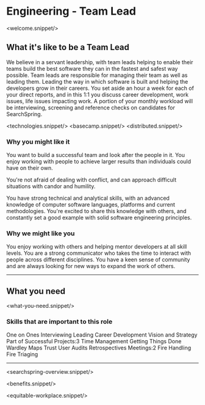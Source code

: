 # Engineering - Team Lead
<welcome.snippet/>

## What it's like to be a Team Lead
We believe in a servant leadership, with team leads helping to enable their teams build the best software they can in the fastest and safest way possible.
Team leads are responsible for managing their team as well as leading them.  Leading the way in which software is built and helping the developers grow in their careers.
You set aside an hour a week for each of your direct reports, and in this 1:1 you discuss career development, work issues, life issues impacting work.
A portion of your monthly workload will be interviewing, screening and reference checks on candidates for SearchSpring.

<technologies.snippet/>
<basecamp.snippet/>
<distributed.snippet/>

### Why you might like it
You want to build a successful team and look after the people in it. You enjoy working with people to achieve larger results than individuals could have on their own. 

You're not afraid of dealing with conflict, and can approach difficult situations with candor and humility.

You have strong technical and analytical skills, with an advanced knowledge of computer software languages, platforms and current methodologies.  You're excited to share this knowledge with others, and constantly set a good example with solid software engineering principles.

### Why we might like you
You enjoy working with others and helping mentor developers at all skill levels.  You are a strong communicator who takes the time to interact with people across different disciplines. You have a keen sense of community and are always looking for new ways to expand the work of others.

--------------

## What you need

<what-you-need.snippet/>

### Skills that are important to this role

<skills>
One on Ones
Interviewing
Leading
Career Development
Vision and Strategy
Part of Successful Projects:3
Time Management
Getting Things Done
Wardley Maps
Trust
User Audits
Retrospectives
Meetings:2
Fire Handling
Fire Triaging
</skills>
 
<inherit doc="engineering-senior-developer.md"/>

-----------------

<searchspring-overview.snippet/>

<benefits.snippet/>

<equitable-workplace.snippet/>